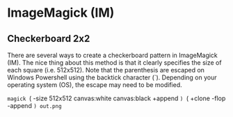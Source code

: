 # ImageMagick (IM)

## Checkerboard 2x2

There are several ways to create a checkerboard pattern in ImageMagick (IM). The nice thing about this method is that it clearly specifies the size of each square (i.e. 512x512). Note that the parenthesis are escaped on Windows Powershell using the backtick character (`). Depending on your operating system (OS), the escape may need to be modified.  

`magick `( -size 512x512 canvas:white canvas:black +append `) `( +clone -flop -append `) out.png`
